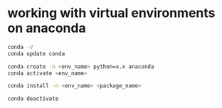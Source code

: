 # working with virtual environments on anaconda 
```sh
conda -V
conda update conda

conda create -n <env_name> python=x.x anaconda
conda activate <env_name>

conda install -n <env_name> <package_name>

conda deactivate

```
